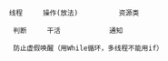                       线程     操作(放法)          资源类
 
                       判断     干活            通知
                       
                       防止虚假唤醒（用While循环，多线程不能用if）